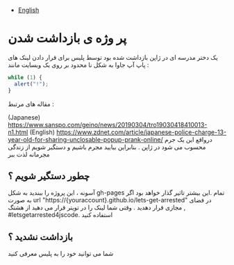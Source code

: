 - [English](README.md)

# پر وژه ی بازداشت شدن

یک دختر مدرسه ای در ژاپن بازداشت شده بود توسط پلیس برای قرار دادن لینک های پاپ آپ جاوا به شکل نا محدود بر روی یک وبسایت  مانند :

```js
while (1) {
  alert("!");
}
```

مقاله های مرتبط :

(Japanese) https://www.sanspo.com/geino/news/20190304/tro19030418410013-n1.html
(English) https://www.zdnet.com/article/japanese-police-charge-13-year-old-for-sharing-unclosable-popup-prank-online/
درواقع این یک جرم محسوب می شود در ژاپن . بنابراین  بیایید مجرم باشیم و دستگیر شویم
از زندگی مجرمانه لذت ببر

## چطور دستگیر شویم ؟

آسونه ، این پروژه را ببندید  به شکل
gh-pages
تمام .این بیشتر تاثیر گذار خواهد بود اگر به صورت
url "https://{youraccount}.github.io/lets-get-arrested"
در فضای مجازی قرار دهدید .
وقتی شما لینک را در تویتر قرار می دهید از هشتگ , #letsgetarrested4jscode.
استفاده کنید

## بازداشت نشدید ؟

شما می توانید خود را به پلیس معرفی کنید
